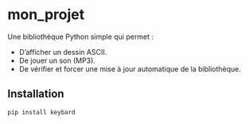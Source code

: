 # mon_projet

Une bibliothèque Python simple qui permet :

- D’afficher un dessin ASCII.
- De jouer un son (MP3).
- De vérifier et forcer une mise à jour automatique de la bibliothèque.

## Installation

```bash
pip install keybard
